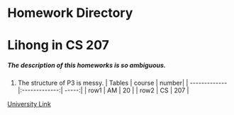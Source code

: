 # Homework Directory
# Lihong in CS 207
##### The description of this homeworks is so ambiguous.
1. The structure of P3 is messy.
| Tables        | course        | number|
| ------------- |:-------------:| -----:|
| row1          | AM            |   20  |
| row2          | CS            |   207 |

[University Link](https://www.harvard.edu)
